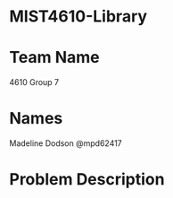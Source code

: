 # MIST4610-Library

# Team Name
4610 Group 7

# Names
Madeline Dodson
@mpd62417

# Problem Description

